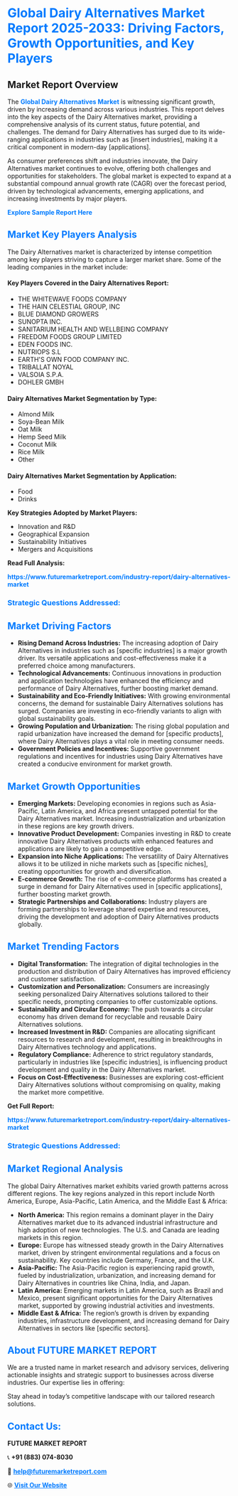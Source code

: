 <h1 style="color: #007BFF;">Global Dairy Alternatives Market Report 2025-2033: Driving Factors, Growth Opportunities, and Key Players</h1>

<section id="overview">
<h2>Market Report Overview</h2>
<p>The <a href="https://www.futuremarketreport.com/industry-report/dairy-alternatives-market" style="color: #007BFF; text-decoration: none;"><strong>Global Dairy Alternatives Market</strong></a> is witnessing significant growth, driven by increasing demand across various industries. This report delves into the key aspects of the Dairy Alternatives market, providing a comprehensive analysis of its current status, future potential, and challenges. The demand for Dairy Alternatives has surged due to its wide-ranging applications in industries such as [insert industries], making it a critical component in modern-day [applications].</p>
<p>As consumer preferences shift and industries innovate, the Dairy Alternatives market continues to evolve, offering both challenges and opportunities for stakeholders. The global market is expected to expand at a substantial compound annual growth rate (CAGR) over the forecast period, driven by technological advancements, emerging applications, and increasing investments by major players.</p>
</section>

<section id="overview">
<p><a href="https://www.futuremarketreport.com/request-sample/reportId=89590" style="color: #007BFF; text-decoration: none;"><strong>Explore Sample Report Here</strong></a></p>
</section>

<section id="key-players">
<h2 style="color: #007BFF;">Market Key Players Analysis</h2>
<p>The Dairy Alternatives market is characterized by intense competition among key players striving to capture a larger market share. Some of the leading companies in the market include:</p>
<h4>Key Players Covered in the Dairy Alternatives Report:</h4>
<ul><li>THE WHITEWAVE FOODS COMPANY</li><li>THE HAIN CELESTIAL GROUP, INC</li><li>BLUE DIAMOND GROWERS</li><li>SUNOPTA INC.</li><li>SANITARIUM HEALTH AND WELLBEING COMPANY</li><li>FREEDOM FOODS GROUP LIMITED</li><li>EDEN FOODS INC.</li><li>NUTRIOPS S.L</li><li>EARTH&#039;S OWN FOOD COMPANY INC.</li><li>TRIBALLAT NOYAL</li><li>VALSOIA S.P.A.</li><li>DOHLER GMBH</li></ul>
<h4>Dairy Alternatives Market Segmentation by Type:</h4>
<ul><li>Almond Milk</li><li>Soya-Bean Milk</li><li>Oat Milk</li><li>Hemp Seed Milk</li><li>Coconut Milk</li><li>Rice Milk</li><li>Other</li></ul>

<h4>Dairy Alternatives Market Segmentation by Application:</h4>
<ul><li>Food</li><li>Drinks</li></ul>
<p><strong>Key Strategies Adopted by Market Players:</strong></p>
<ul>
<li>Innovation and R&D</li>
<li>Geographical Expansion</li>
<li>Sustainability Initiatives</li>
<li>Mergers and Acquisitions</li>
</ul>
</section>

<section>
<p><strong>Read Full Analysis: </strong></p><a href="https://www.futuremarketreport.com/industry-report/dairy-alternatives-market" style="color: #007BFF; text-decoration: none;"><strong>https://www.futuremarketreport.com/industry-report/dairy-alternatives-market</strong></a>
<h3 style="color: #007BFF;">Strategic Questions Addressed:</h3>
</section>

<section id="driving-factors">
<h2 style="color: #007BFF;">Market Driving Factors</h2>
<ul>
<li><strong>Rising Demand Across Industries:</strong> The increasing adoption of Dairy Alternatives in industries such as [specific industries] is a major growth driver. Its versatile applications and cost-effectiveness make it a preferred choice among manufacturers.</li>
<li><strong>Technological Advancements:</strong> Continuous innovations in production and application technologies have enhanced the efficiency and performance of Dairy Alternatives, further boosting market demand.</li>
<li><strong>Sustainability and Eco-Friendly Initiatives:</strong> With growing environmental concerns, the demand for sustainable Dairy Alternatives solutions has surged. Companies are investing in eco-friendly variants to align with global sustainability goals.</li>
<li><strong>Growing Population and Urbanization:</strong> The rising global population and rapid urbanization have increased the demand for [specific products], where Dairy Alternatives plays a vital role in meeting consumer needs.</li>
<li><strong>Government Policies and Incentives:</strong> Supportive government regulations and incentives for industries using Dairy Alternatives have created a conducive environment for market growth.</li>
</ul>
</section>

<section id="growth-opportunities">
<h2 style="color: #007BFF;">Market Growth Opportunities</h2>
<ul>
<li><strong>Emerging Markets:</strong> Developing economies in regions such as Asia-Pacific, Latin America, and Africa present untapped potential for the Dairy Alternatives market. Increasing industrialization and urbanization in these regions are key growth drivers.</li>
<li><strong>Innovative Product Development:</strong> Companies investing in R&D to create innovative Dairy Alternatives products with enhanced features and applications are likely to gain a competitive edge.</li>
<li><strong>Expansion into Niche Applications:</strong> The versatility of Dairy Alternatives allows it to be utilized in niche markets such as [specific niches], creating opportunities for growth and diversification.</li>
<li><strong>E-commerce Growth:</strong> The rise of e-commerce platforms has created a surge in demand for Dairy Alternatives used in [specific applications], further boosting market growth.</li>
<li><strong>Strategic Partnerships and Collaborations:</strong> Industry players are forming partnerships to leverage shared expertise and resources, driving the development and adoption of Dairy Alternatives products globally.</li>
</ul>
</section>

<section id="trending-factors">
<h2 style="color: #007BFF;">Market Trending Factors</h2>
<ul>
<li><strong>Digital Transformation:</strong> The integration of digital technologies in the production and distribution of Dairy Alternatives has improved efficiency and customer satisfaction.</li>
<li><strong>Customization and Personalization:</strong> Consumers are increasingly seeking personalized Dairy Alternatives solutions tailored to their specific needs, prompting companies to offer customizable options.</li>
<li><strong>Sustainability and Circular Economy:</strong> The push towards a circular economy has driven demand for recyclable and reusable Dairy Alternatives solutions.</li>
<li><strong>Increased Investment in R&D:</strong> Companies are allocating significant resources to research and development, resulting in breakthroughs in Dairy Alternatives technology and applications.</li>
<li><strong>Regulatory Compliance:</strong> Adherence to strict regulatory standards, particularly in industries like [specific industries], is influencing product development and quality in the Dairy Alternatives market.</li>
<li><strong>Focus on Cost-Effectiveness:</strong> Businesses are exploring cost-efficient Dairy Alternatives solutions without compromising on quality, making the market more competitive.</li>
</ul>
</section>

<section>
<p><strong>Get Full Report: </strong></p><a href="https://www.futuremarketreport.com/industry-report/dairy-alternatives-market" style="color: #007BFF; text-decoration: none;"><strong>https://www.futuremarketreport.com/industry-report/dairy-alternatives-market</strong></a>
<h3 style="color: #007BFF;">Strategic Questions Addressed:</h3>
</section>


<section id="regional-analysis">
<h2 style="color: #007BFF;">Market Regional Analysis</h2>
<p>The global Dairy Alternatives market exhibits varied growth patterns across different regions. The key regions analyzed in this report include North America, Europe, Asia-Pacific, Latin America, and the Middle East & Africa:</p>
<ul>
<li><strong>North America:</strong> This region remains a dominant player in the Dairy Alternatives market due to its advanced industrial infrastructure and high adoption of new technologies. The U.S. and Canada are leading markets in this region.</li>
<li><strong>Europe:</strong> Europe has witnessed steady growth in the Dairy Alternatives market, driven by stringent environmental regulations and a focus on sustainability. Key countries include Germany, France, and the U.K.</li>
<li><strong>Asia-Pacific:</strong> The Asia-Pacific region is experiencing rapid growth, fueled by industrialization, urbanization, and increasing demand for Dairy Alternatives in countries like China, India, and Japan.</li>
<li><strong>Latin America:</strong> Emerging markets in Latin America, such as Brazil and Mexico, present significant opportunities for the Dairy Alternatives market, supported by growing industrial activities and investments.</li>
<li><strong>Middle East & Africa:</strong> The region’s growth is driven by expanding industries, infrastructure development, and increasing demand for Dairy Alternatives in sectors like [specific sectors].</li>
</ul>
</section>

<footer>
<h2 style="color: #007BFF;">About FUTURE MARKET REPORT</h2>
<p>We are a trusted name in market research and advisory services, delivering actionable insights and strategic support to businesses across diverse industries. Our expertise lies in offering:</p>

<p>Stay ahead in today’s competitive landscape with our tailored research solutions.</p>

<h2 style="color: #007BFF;">Contact Us:</h2>
<p><strong>FUTURE MARKET REPORT</strong></p>
<p>📞 <strong>+91 (883) 074-8030</strong></p>
<p>📧 <strong><a href="mailto:help@futuremarketreport.com" style="color: #007BFF;">help@futuremarketreport.com</a></strong></p>
<p>🌐 <strong><a href="https://www.futuremarketreport.com/" style="color: #007BFF;">Visit Our Website</a></strong></p>
</footer>